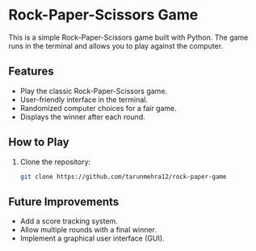 # Rock-Paper-Scissors Game

This is a simple Rock-Paper-Scissors game built with Python. The game runs in the terminal and allows you to play against the computer.

## Features
- Play the classic Rock-Paper-Scissors game.
- User-friendly interface in the terminal.
- Randomized computer choices for a fair game.
- Displays the winner after each round.

## How to Play
1. Clone the repository:
   ```bash
   git clone https://github.com/tarunmehra12/rock-paper-game
## Future Improvements
- Add a score tracking system.
- Allow multiple rounds with a final winner.
- Implement a graphical user interface (GUI).


